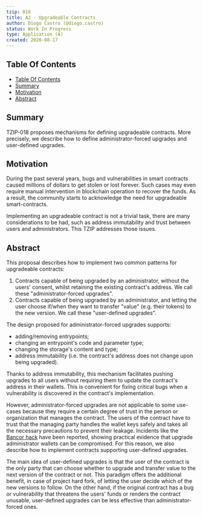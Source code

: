 ```yaml
---
tzip: 018
title: A2 - Upgradeable Contracts
author: Diogo Castro (@diogo.castro)
status: Work In Progress
type: Application (A)
created: 2020-08-17
---
```


## Table Of Contents

<!-- TOC -->

- [Table Of Contents](#table-of-contents)
- [Summary](#summary)
- [Motivation](#motivation)
- [Abstract](#abstract)

<!-- /TOC -->

## Summary

TZIP-018 proposes mechanisms for defining upgradeable contracts. More
precisely, we describe how to define administrator-forced upgrades and
user-defined upgrades.

## Motivation

During the past several years, bugs and vulnerabilities in smart
contracts caused millions of dollars to get stolen or lost forever. Such
cases may even require manual intervention in blockchain operation to
recover the funds. As a result, the community starts to acknowledge the
need for upgradeable smart-contracts.

Implementing an upgradeable contract is not a trivial task, there are
many considerations to be had, such as address immutability and trust
between users and administrators. This TZIP addresses those issues.

## Abstract

This proposal describes how to implement two common patterns for
upgradeable contracts:

1. Contracts capable of being upgraded by an administrator, without the
   users' consent, whilst retaining the existing contract's address. We
   call these "administrator-forced upgrades".
1. Contracts capable of being upgraded by an administrator, and letting
   the user choose if/when they want to transfer "value" (e.g. their
   tokens) to the new version. We call these "user-defined upgrades".

The design proposed for administrator-forced upgrades supports:
* adding/removing entrypoints;
* changing an entrypoint's code and parameter type;
* changing the storage's content and type;
* address immutability (i.e. the contract's address does not change upon
  being upgraded).

Thanks to address immutability, this mechanism facilitates pushing
upgrades to all users without requiring them to update the contract's
address in their wallets. This is convenient for fixing critical bugs
when a vulnerability is discovered in the contract's implementation.

However, administrator-forced upgrades are not applicable to some
use-cases because they require a certain degree of trust in the person
or organization that manages the contract. The users of the contract
have to trust that the managing party handles the wallet keys safely and
takes all the necessary precautions to prevent their leakage. Incidents
like the [Bancor hack][bancor] have been reported, showing practical
evidence that upgrade administrator wallets can be compromised. For this
reason, we also describe how to implement contracts supporting
user-defined upgrades.

The main idea of user-defined upgrades is that the user of the contract
is the only party that can choose whether to upgrade and transfer value
to the next version of the contract or not. This paradigm offers the
additional benefit, in case of project hard fork, of letting the user
decide which of the new versions to follow. On the other hand, if the
original contract has a bug or vulnerability that threatens the users'
funds or renders the contract unusable, user-defined upgrades can be
less effective than administrator-forced ones.

 [bancor]: https://twitter.com/Bancor/status/1016420621666963457
